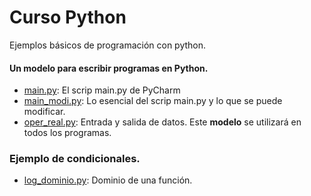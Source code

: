 # Curso Python

Ejemplos básicos de programación con python.

#### Un modelo para escribir programas en Python.
* [main.py](https://github.com/mauriciomaca/curso_python/blob/master/main.py): El scrip main.py de PyCharm
* [main_modi.py](https://github.com/mauriciomaca/curso_python/blob/master/main_modi.py): Lo esencial del scrip main.py y lo que se puede modificar.
* [oper_real.py](https://github.com/mauriciomaca/curso_python/blob/master/oper_real.py): Entrada y salida de datos. Este **modelo** se utilizará en todos los programas.

### Ejemplo de condicionales.
* [log_dominio.py](https://github.com/mauriciomaca/curso_python/blob/master/log_dominio.py): Dominio de una función.


